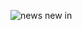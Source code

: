 ![news new in](https://github.com/AmandaCylleno/newin/assets/145169742/3e47ec36-f641-47f6-a927-fe286ad9752e)
